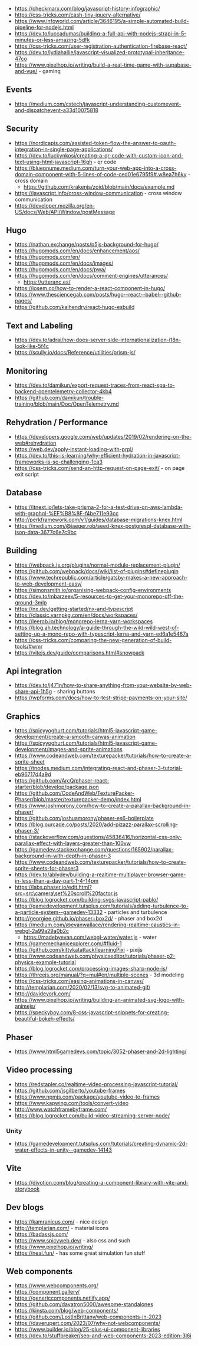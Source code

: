 - https://checkmarx.com/blog/javascript-history-infographic/
- https://css-tricks.com/cash-tiny-jquery-alternative/
- https://www.infoworld.com/article/3646195/a-simple-automated-build-pipeline-for-nodejs.html
- https://dev.to/luccadumas/building-a-full-api-with-nodejs-strapi-in-5-minutes-or-less-amazing-5dfk
- https://css-tricks.com/user-registration-authentication-firebase-react/
- https://dev.to/lydiahallie/javascript-visualized-prototypal-inheritance-47co
- https://www.pixelhop.io/writing/build-a-real-time-game-with-supabase-and-vue/ - gaming

## Events
- https://medium.com/cstech/javascript-understanding-customevent-and-dispatchevent-a33d10075818

## Security

- https://nordicapis.com/assisted-token-flow-the-answer-to-oauth-integration-in-single-page-applications/
- https://dev.to/luckynkosi/creating-a-qr-code-with-custom-icon-and-text-using-html-javascript-16gh - qr code
- https://bluepnume.medium.com/turn-your-web-app-into-a-cross-domain-component-with-5-lines-of-code-ced01e6795f9#.w8ea7h6ky - cross domain
  - https://github.com/krakenjs/zoid/blob/main/docs/example.md
- https://javascript.info/cross-window-communication - cross window communication
- https://developer.mozilla.org/en-US/docs/Web/API/Window/postMessage

## Hugo

- https://nathan.exchange/posts/p5js-background-for-hugo/
- https://hugomods.com/en/docs/enhancement/aos/
- https://hugomods.com/en/
- https://hugomods.com/en/docs/images/
- https://hugomods.com/en/docs/pwa/
- https://hugomods.com/en/docs/comment-engines/utterances/
  - https://utteranc.es/
- https://josem.co/how-to-render-a-react-component-in-hugo/
- https://www.thesciencegab.com/posts/hugo--react--babel--github-pages/
- https://github.com/kaihendry/react-hugo-esbuild

## Text and Labeling

- https://dev.to/adrai/how-does-server-side-internationalization-i18n-look-like-5f4c
- https://scully.io/docs/Reference/utilities/prism-js/

## Monitoring

- https://dev.to/damikun/export-request-traces-from-react-spa-to-backend-opentelemetry-collector-4kb4
- https://github.com/damikun/trouble-training/blob/main/Doc/OpenTelemetry.md

## Rehydration / Performance

- https://developers.google.com/web/updates/2019/02/rendering-on-the-web#rehydration
- https://web.dev/apply-instant-loading-with-prpl/
- https://dev.to/this-is-learning/why-efficient-hydration-in-javascript-frameworks-is-so-challenging-1ca3
- https://css-tricks.com/send-an-http-request-on-page-exit/ - on page exit script

## Database

- https://itnext.io/lets-take-prisma-2-for-a-test-drive-on-aws-lambda-with-graphql-%EF%B8%8F-f4be711e93cc
- http://perkframework.com/v1/guides/database-migrations-knex.html
- https://medium.com/@jaeger.rob/seed-knex-postgresql-database-with-json-data-3677c6e7c9bc

## Building

- https://webpack.js.org/plugins/normal-module-replacement-plugin/
- https://github.com/webpack/docs/wiki/list-of-plugins#defineplugin
- https://www.techrepublic.com/article/gatsby-makes-a-new-approach-to-web-development-easy/
- https://simonsmith.io/organising-webpack-config-environments
- https://dev.to/mbarzeev/5-resources-to-get-your-monorepo-off-the-ground-3mlp
- https://nx.dev/getting-started/nx-and-typescript
- https://classic.yarnpkg.com/en/docs/workspaces/
- https://leerob.io/blog/monorepo-lerna-yarn-workspaces
- https://blog.ah.technology/a-guide-through-the-wild-wild-west-of-setting-up-a-mono-repo-with-typescript-lerna-and-yarn-ed6a1e5467a
- https://css-tricks.com/comparing-the-new-generation-of-build-tools/#wmr
- https://vitejs.dev/guide/comparisons.html#snowpack

## Api integration

- https://dev.to/j471n/how-to-share-anything-from-your-website-by-web-share-api-1h5g - sharing buttons
- https://wpforms.com/docs/how-to-test-stripe-payments-on-your-site/

## Graphics

- https://spicyyoghurt.com/tutorials/html5-javascript-game-development/create-a-smooth-canvas-animation
- https://spicyyoghurt.com/tutorials/html5-javascript-game-development/images-and-sprite-animations
- https://www.codeandweb.com/texturepacker/tutorials/how-to-create-a-sprite-sheet
- https://tnodes.medium.com/integrating-react-and-phaser-3-tutorial-eb96717d4a9d
- https://github.com/ArcQ/phaser-react-starter/blob/develop/package.json
- https://github.com/CodeAndWeb/TexturePacker-Phaser/blob/master/texturepacker-demo/index.html
- https://www.joshmorony.com/how-to-create-a-parallax-background-in-phaser/
- https://github.com/joshuamorony/phaser-es6-boilerplate
- https://blog.ourcade.co/posts/2020/add-pizazz-parallax-scrolling-phaser-3/
- https://stackoverflow.com/questions/45836416/horizontal-css-only-parallax-effect-with-layers-greater-than-100vw
- https://gamedev.stackexchange.com/questions/165902/parallax-background-in-with-depth-in-phaser-3
- https://www.codeandweb.com/texturepacker/tutorials/how-to-create-sprite-sheets-for-phaser3
- https://dev.to/ablydev/building-a-realtime-multiplayer-browser-game-in-less-than-a-day-part-1-4-14pm
- https://labs.phaser.io/edit.html?src=src\camera\set%20scroll%20factor.js
- https://blog.logrocket.com/building-svgs-javascript-pablo/
- https://gamedevelopment.tutsplus.com/tutorials/adding-turbulence-to-a-particle-system--gamedev-13332 - particles and turbulence
- http://georgiee.github.io/phaser+box2d/ - phaser and box2d
- https://medium.com/@evanwallace/rendering-realtime-caustics-in-webgl-2a99a29a0b2c
  - https://madebyevan.com/webgl-water/water.js - water
- https://gamemechanicexplorer.com/#fluid-1
- https://github.com/kittykatattack/learningPixi - pixijs
- https://www.codeandweb.com/physicseditor/tutorials/phaser-p2-physics-example-tutorial
- https://blog.logrocket.com/processing-images-sharp-node-js/
- https://threejs.org/manual/?q=mul#en/multiple-scenes - 3d modeling
- https://css-tricks.com/easing-animations-in-canvas/
- http://templarian.com/2020/02/13/svg-to-animated-gif/
- http://davideyork.com/
- https://www.pixelhop.io/writing/building-an-animated-svg-logo-with-animejs/
- https://speckyboy.com/8-css-javascript-snippets-for-creating-beautiful-bokeh-effects/

## Phaser

- https://www.html5gamedevs.com/topic/3052-phaser-and-2d-lighting/

## Video processing

- https://redstapler.co/realtime-video-processing-javascript-tutorial/
- https://github.com/jsgilberto/youtube-frames
- https://www.npmjs.com/package/youtube-video-to-frames
- https://www.kapwing.com/tools/convert-video
- http://www.watchframebyframe.com/
- https://blog.logrocket.com/build-video-streaming-server-node/

### Unity

- https://gamedevelopment.tutsplus.com/tutorials/creating-dynamic-2d-water-effects-in-unity--gamedev-14143

## Vite

- https://divotion.com/blog/creating-a-component-library-with-vite-and-storybook

## Dev blogs

- https://kamranicus.com/ - nice design
- http://templarian.com/ - material icons
- https://badassjs.com/
- https://www.spicyweb.dev/ - also css and such
- https://www.pixelhop.io/writing/
- https://neal.fun/ - has some great simulation fun stuff


## Web components
- https://www.webcomponents.org/
- https://component.gallery/
- https://genericcomponents.netlify.app/
- https://github.com/davatron5000/awesome-standalones
- https://kinsta.com/blog/web-components/
- https://github.com/LostInBrittany/web-components-in-2023
- https://daverupert.com/2023/07/why-not-webcomponents/
- https://www.builder.io/blog/25-plus-ui-component-libraries
- https://dev.to/stuffbreaker/seo-and-web-components-2023-edition-3l6i